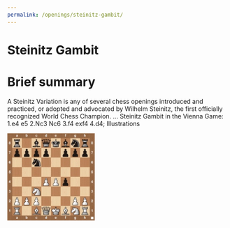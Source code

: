 ```yaml
---
permalink: /openings/steinitz-gambit/
---
```

Steinitz Gambit
===============

# Brief summary


A Steinitz Variation is any of several chess openings introduced and practiced, or adopted and advocated by Wilhelm Steinitz, the first officially recognized World Chess Champion. ... Steinitz Gambit in the Vienna Game: 1.e4 e5 2.Nc3 Nc6 3.f4 exf4 4.d4; Illustrations

<img src="/img/Steinitz Gambit.jpg" width="200"/>
